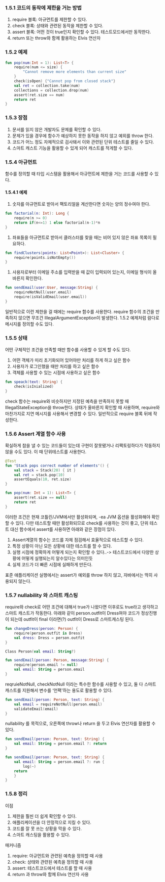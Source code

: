 ### 1.5.1 코드의 동작에 제한을 거는 방법

1. require 블록: 아규먼트를 제한할 수 있다.
2. check 블록: 상태와 관련된 동작을 제한할 수 있다.
3. assert 블록: 어떤 것이 true인지 확인할 수 있다. 테스트모드에서만 동작한다.
4. return 또는 throw와 함께 활용하는 Elvis 연산자

### 1.5.2 예제

```kotlin
fun pop(num:Int = 1): List<T> {
	require(num <= size) {
		"Cannot remove more elements than current size"
	}
	check(isOpen) {"Cannot pop from closed stack"}
	val ret = collection.take(num)
	collections = collection.drop(num)
	assert(ret.size == num)
	return ret
}
```

### 1.5.3 장점

1. 문서를 읽지 않은 개발자도 문제를 확인할 수 있다.
2. 문제가 있을 경우에 함수가 예상하지 못한 동작을 하지 않고 예외를 throw 한다.
3. 코드가 어느 정도 자체적으로 검사돼서 이와 관련된 단위 테스트를 줄일 수 있다.
4. 스마트 캐스트 기능을 활용할 수 있게 되어 캐스트를 적게할 수 있다.

### 1.5.4 아규먼트

함수를 정의할 때 타입 시스템을 활용해서 아규먼트에 제한을 거는 코드를 사용할 수 있다.

#### 1.5.4.1 예제 

1. 숫자를 아규먼트로 받아서 팩토리얼을 계산한다면 숫자는 양의 정수여야 한다.

```kotlin
fun factorial(n: Int): Long {
	require(n >= 0)
	return if(n<=1) 1 else factorial(n-1)*n
}
```

1. 좌표들을 아규먼트로 받아서 클러스터를 찾을 때는 비어 있지 않은 좌표 목록이 필요하다.

```kotlin
fun findClusters(points: List<Point>): List<Cluster> {
	require(points.isNotEmpty())
}
```

1. 사용자로부터 이메일 주소를 입력받을 때 값이 입력되어 있는지, 이메일 형식이 올바른지 확인한다.

```kotlin
fun sendEmail(user:User, message:String) {
	requireNotNull(user.email)
	require(isValidEmail(user.email))
}
```

일반적으로 이런 제한을 걸 때에는 require 함수를 사용한다. require 함수의 조건을 만족하지 않으면 무조건 IllegalArgumentException이 발생한다. 1.5.2 예제처럼 람다로 메시지를 정의할 수도 있다.

### 1.5.5 상태

어떤 구체적인 조건을 만족할 때만 함수를 사용할 수 있게 할 수도 있다.

1. 어떤 객체가 미리 초기화되어 있어야만 처리를 하게 하고 싶은 함수 
2. 사용자가 로그인했을 때만 처리를 하고 싶은 함수 
3. 객체를 사용할 수 있는 시점에 사용하고 싶은 함수 

```kotlin
fun speack(text: String) {
	check(isInialized)
}
```

check 함수는 require와 비슷하지만 지정된 예측을 만족하지 못할 때 IllegalStateException을 throw한다. 상태가 올바른지 확인할 때 사용하며, require와 마찬가지로 지연 메시지를 사용해서 변경할 수 있다. 일반적으로 require 블록 뒤에 작성한다.

### 1.5.6 Assert 계열 함수 사용

확실하게 참을 낼 수 있는 코드들이 있는데 구현이 잘못됐거나 리팩토링하다가 작동하지 않을 수도 있다. 이 때 단위테스트를 사용한다.

```kotlin
@Test
fun 'Stack pops correct number of elements'() {
	val stack = Stack(20) { it }
	val ret = stack.pop(10)
	assertEquals(10, ret.size)
}

fun pop(num: Int = 1): List<T> {
	assert(ret.size == null)
	return ret
}
```

이러한 조건은 현재 코틀린/JVM에서만 활성화되며, -ea JVM 옵션을 활성화해야 확인할 수 있다. 다만 테스트할 때만 활성화되므로 check를 사용하는 것이 좋고, 단위 테스트 대신 함수에서 assert를 사용하면 아래와 같은 장점이 있다.

1. Assert계열의 함수는 코드를 자체 점검해서 효율적으로 테스트할 수 있다.
2. 특정 상황이 아닌 모든 상황에 대한 테스트를 할 수 있다.
3. 실행 시점에 정확하게 어떻게 되는지 확인할 수 있다..-> 테스트코드에서 다양한 상황에 어떻게 실행되는지 알수있다는 의미인듯
4. 실제 코드가 더 빠른 시점에 실패하게 만든다.

표준 애플리케이션 실행에서는 assert가 예외를 throw 하지 않고, 자바에서는 딱히 사용되지 않는다.

### 1.5.7 nullability 와 스마트 캐스팅

require와 check로 어떤 조건에 대해서 true가 나왔다면 이후로도 true라고 생각하고 스마트 캐스트가 작동한다. 아래와 같이 person.outfit이 Dress여야 코드가 정상진행이 되는데 outfit이 final 이라면(?) outfit이 Dress로 스마트캐스팅 된다.

```kotlin
fun changeDress(person: Person) {
	require(person.outfit is Dress)
	val dress: Dress = person.outfit
}
```

```kotlin
Class Person(val email: String?)

fun sendEmail(person: Person, message:String) {
	require(person.email != null)
	val email: String = person.email
}
```

reqruieNotNull, checkNotNull 이라는 특수한 함수를 사용할 수 있고, 둘 다 스마트 캐스트를 지원해서 변수를 ‘언팩'하는 용도로 활용할 수 있다.

```kotlin
fun sendEmail(person: Person, text: String) {
	val email = requireNotNull(person.email)
	validateEmail(email)
}
```

nullability 를 목적으로, 오른쪽에 throw나 return 을 두고 Elvis 연산자를 활용할 수 있다.

```kotlin
fun sendEmail(person: Person, text: String) {
	val email: String = person.email ?: return
}

fun sendEmail(person: Person, text: String) {
	val email: String = person.email ?: run {
		log(~)
	return
	}
}
```

### 1.5.8 정리

이점 

1. 제한을 훨씬 더 쉽게 확인할 수 있다.
2. 애플리케이션을 더 안정적으로 지킬 수 있다.
3. 코드를 잘 못 쓰는 상황을 막을 수 있다.
4. 스마트 캐스팅을 활용할 수 있다.

매커니즘

1. require: 아규먼트와 관련된 예측을 정의할 때 사용
2. check: 상태와 관련된 예측을 정의할 때 사용 
3. assert: 테스트코드에서 테스트를 할 때 사용
4. return 과 throw와 함께 Elvis 연산자 사용

